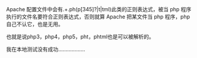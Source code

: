 Apache 配置文件中会有.+.ph(p[345]?|t|tml)此类的正则表达式，被当 php 程序执行的文件名要符合正则表达式，否则就算 Apache 把某文件当 php 程序，php 自己不认它，也是无用。

也就是说php3，php4，php5，pht，phtml也是可以被解析的。




我在本地测试没有成功..................
